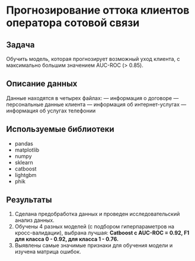 # Прогнозирование оттока клиентов оператора сотовой связи

## Задача
Обучить модель, которая прогнозирует возможный уход клиента, с максимально большим значением AUC-ROC (> 0.85).

## Описание данных

Данные находятся в четырех файлах:
— информация о договоре
— персональные данные клиента
— информация об интернет-услугах
— информация об услугах телефонии

## Используемые библиотеки
- pandas
- matplotlib
- numpy
- sklearn
- catboost
- lightgbm
- phik

## Результаты
1. Сделана предобработка данных и проведен исследовательский анализ данных.
2. Обучены 4 разных моделей (с подбором гиперпараметров на кросс-валидации), выбрана лучшая:
<b>Catboost с AUC-ROC = 0.92, F1 для класса 0 - 0.92, для класса 1 - 0.76.</b>
3. Выявлены самые значимые признаки для обучения модели и  изучена матрица ошибок.